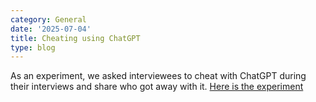 ```yaml
---
category: General
date: '2025-07-04'
title: Cheating using ChatGPT
type: blog
---
```



As an experiment, we asked interviewees to cheat with ChatGPT during their interviews and share who got away with it. [Here is the experiment](https://interviewing.io/blog/how-hard-is-it-to-cheat-with-chatgpt-in-technical-interviews)